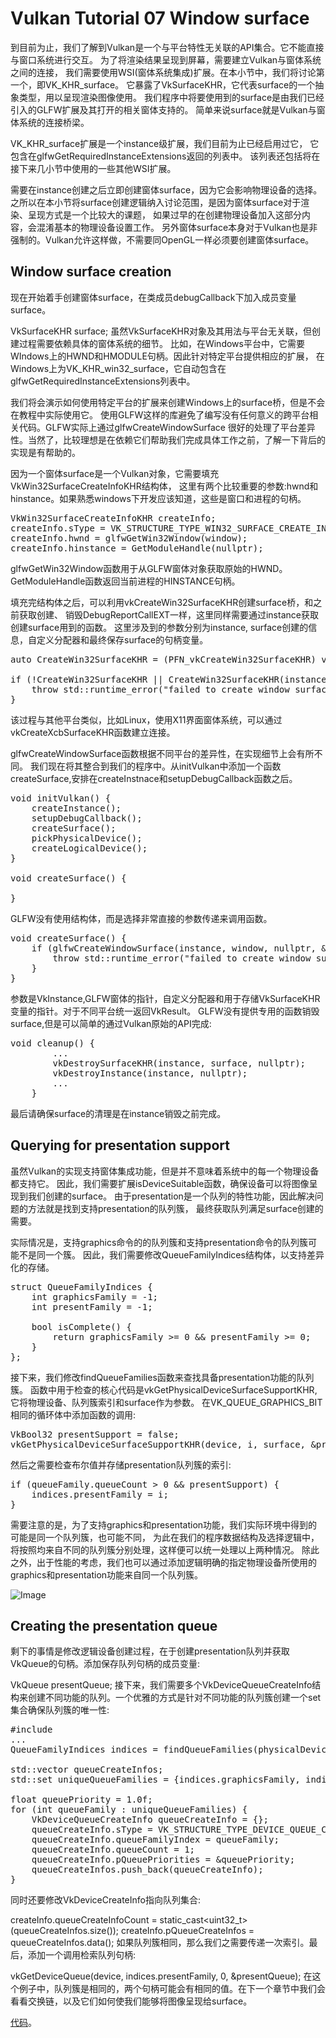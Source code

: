 # Vulkan Tutorial 07 Window surface

到目前为止，我们了解到Vulkan是一个与平台特性无关联的API集合。它不能直接与窗口系统进行交互。
为了将渲染结果呈现到屏幕，需要建立Vulkan与窗体系统之间的连接，
我们需要使用WSI(窗体系统集成)扩展。在本小节中，我们将讨论第一个，即VK_KHR_surface。
它暴露了VkSurfaceKHR，它代表surface的一个抽象类型，用以呈现渲染图像使用。
我们程序中将要使用到的surface是由我们已经引入的GLFW扩展及其打开的相关窗体支持的。
简单来说surface就是Vulkan与窗体系统的连接桥梁。

VK_KHR_surface扩展是一个instance级扩展，我们目前为止已经启用过它，
它包含在glfwGetRequiredInstanceExtensions返回的列表中。
该列表还包括将在接下来几小节中使用的一些其他WSI扩展。

需要在instance创建之后立即创建窗体surface，因为它会影响物理设备的选择。
之所以在本小节将surface创建逻辑纳入讨论范围，是因为窗体surface对于渲染、呈现方式是一个比较大的课题，
如果过早的在创建物理设备加入这部分内容，会混淆基本的物理设备设置工作。
另外窗体surface本身对于Vulkan也是非强制的。Vulkan允许这样做，不需要同OpenGL一样必须要创建窗体surface。

## Window surface creation
现在开始着手创建窗体surface，在类成员debugCallback下加入成员变量surface。

VkSurfaceKHR surface;
虽然VkSurfaceKHR对象及其用法与平台无关联，但创建过程需要依赖具体的窗体系统的细节。
比如，在Windows平台中，它需要WIndows上的HWND和HMODULE句柄。因此针对特定平台提供相应的扩展，
在Windows上为VK_KHR_win32_surface，它自动包含在glfwGetRequiredInstanceExtensions列表中。

我们将会演示如何使用特定平台的扩展来创建Windows上的surface桥，但是不会在教程中实际使用它。
使用GLFW这样的库避免了编写没有任何意义的跨平台相关代码。GLFW实际上通过glfwCreateWindowSurface
很好的处理了平台差异性。当然了，比较理想是在依赖它们帮助我们完成具体工作之前，了解一下背后的实现是有帮助的。

因为一个窗体surface是一个Vulkan对象，它需要填充VkWin32SurfaceCreateInfoKHR结构体，
这里有两个比较重要的参数:hwnd和hinstance。如果熟悉windows下开发应该知道，这些是窗口和进程的句柄。

<pre>
VkWin32SurfaceCreateInfoKHR createInfo;
createInfo.sType = VK_STRUCTURE_TYPE_WIN32_SURFACE_CREATE_INFO_KHR;
createInfo.hwnd = glfwGetWin32Window(window);
createInfo.hinstance = GetModuleHandle(nullptr);
</pre>

glfwGetWin32Window函数用于从GLFW窗体对象获取原始的HWND。
GetModuleHandle函数返回当前进程的HINSTANCE句柄。

填充完结构体之后，可以利用vkCreateWin32SurfaceKHR创建surface桥，和之前获取创建、
销毁DebugReportCallEXT一样，这里同样需要通过instance获取创建surface用到的函数。
这里涉及到的参数分别为instance, surface创建的信息，自定义分配器和最终保存surface的句柄变量。

<pre>
auto CreateWin32SurfaceKHR = (PFN_vkCreateWin32SurfaceKHR) vkGetInstanceProcAddr(instance, "vkCreateWin32SurfaceKHR");

if (!CreateWin32SurfaceKHR || CreateWin32SurfaceKHR(instance, &createInfo, nullptr, &surface) != VK_SUCCESS) {
    throw std::runtime_error("failed to create window surface!");
}
</pre>

该过程与其他平台类似，比如Linux，使用X11界面窗体系统，可以通过vkCreateXcbSurfaceKHR函数建立连接。

glfwCreateWindowSurface函数根据不同平台的差异性，在实现细节上会有所不同。
我们现在将其整合到我们的程序中。从initVulkan中添加一个函数createSurface,安排在createInstnace和setupDebugCallback函数之后。

<pre>
void initVulkan() {
    createInstance();
    setupDebugCallback();
    createSurface();
    pickPhysicalDevice();
    createLogicalDevice();
}

void createSurface() {

}
</pre>

GLFW没有使用结构体，而是选择非常直接的参数传递来调用函数。

<pre>
void createSurface() {
    if (glfwCreateWindowSurface(instance, window, nullptr, &surface) != VK_SUCCESS) {
        throw std::runtime_error("failed to create window surface!");
    }
}
</pre>

参数是VkInstance,GLFW窗体的指针，自定义分配器和用于存储VkSurfaceKHR变量的指针。对于不同平台统一返回VkResult。
GLFW没有提供专用的函数销毁surface,但是可以简单的通过Vulkan原始的API完成:

<pre>
void cleanup() {
        ...
        vkDestroySurfaceKHR(instance, surface, nullptr);
        vkDestroyInstance(instance, nullptr);
        ...
    }
</pre>
    
最后请确保surface的清理是在instance销毁之前完成。

## Querying for presentation support
虽然Vulkan的实现支持窗体集成功能，但是并不意味着系统中的每一个物理设备都支持它。
因此，我们需要扩展isDeviceSuitable函数，确保设备可以将图像呈现到我们创建的surface。
由于presentation是一个队列的特性功能，因此解决问题的方法就是找到支持presentation的队列簇，
最终获取队列满足surface创建的需要。

实际情况是，支持graphics命令的的队列簇和支持presentation命令的队列簇可能不是同一个簇。
因此，我们需要修改QueueFamilyIndices结构体，以支持差异化的存储。

<pre>
struct QueueFamilyIndices {
    int graphicsFamily = -1;
    int presentFamily = -1;

    bool isComplete() {
        return graphicsFamily >= 0 && presentFamily >= 0;
    }
};
</pre>

接下来，我们修改findQueueFamilies函数来查找具备presentation功能的队列簇。
函数中用于检查的核心代码是vkGetPhysicalDeviceSurfaceSupportKHR,它将物理设备、队列簇索引和surface作为参数。
在VK_QUEUE_GRAPHICS_BIT相同的循环体中添加函数的调用:

<pre>
VkBool32 presentSupport = false;
vkGetPhysicalDeviceSurfaceSupportKHR(device, i, surface, &presentSupport);
</pre>

然后之需要检查布尔值并存储presentation队列簇的索引:

<pre>
if (queueFamily.queueCount > 0 && presentSupport) {
    indices.presentFamily = i;
}
</pre>

需要注意的是，为了支持graphics和presentation功能，我们实际环境中得到的可能是同一个队列簇，也可能不同，
为此在我们的程序数据结构及选择逻辑中，将按照均来自不同的队列簇分别处理，这样便可以统一处理以上两种情况。
除此之外，出于性能的考虑，我们也可以通过添加逻辑明确的指定物理设备所使用的graphics和presentation功能来自同一个队列簇。

 ![Image](pic/7_1.png)
 
 
## Creating the presentation queue
 剩下的事情是修改逻辑设备创建过程，在于创建presentation队列并获取VkQueue的句柄。添加保存队列句柄的成员变量:

VkQueue presentQueue;
接下来，我们需要多个VkDeviceQueueCreateInfo结构来创建不同功能的队列。一个优雅的方式是针对不同功能的队列簇创建一个set集合确保队列簇的唯一性:


<pre>
#include <set>
...
QueueFamilyIndices indices = findQueueFamilies(physicalDevice);

std::vector<VkDeviceQueueCreateInfo> queueCreateInfos;
std::set<int> uniqueQueueFamilies = {indices.graphicsFamily, indices.presentFamily};

float queuePriority = 1.0f;
for (int queueFamily : uniqueQueueFamilies) {
    VkDeviceQueueCreateInfo queueCreateInfo = {};
    queueCreateInfo.sType = VK_STRUCTURE_TYPE_DEVICE_QUEUE_CREATE_INFO;
    queueCreateInfo.queueFamilyIndex = queueFamily;
    queueCreateInfo.queueCount = 1;
    queueCreateInfo.pQueuePriorities = &queuePriority;
    queueCreateInfos.push_back(queueCreateInfo);
}
</pre>

同时还要修改VkDeviceCreateInfo指向队列集合:

createInfo.queueCreateInfoCount = static_cast<uint32_t>(queueCreateInfos.size());
createInfo.pQueueCreateInfos = queueCreateInfos.data();
如果队列簇相同，那么我们之需要传递一次索引。最后，添加一个调用检索队列句柄:

vkGetDeviceQueue(device, indices.presentFamily, 0, &presentQueue);
在这个例子中，队列簇是相同的，两个句柄可能会有相同的值。在下一个章节中我们会看看交换链，以及它们如何使我们能够将图像呈现给surface。

[代码](src/07.cpp)。

